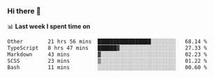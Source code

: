### Hi there 👋

<!--
**DBvc/DBvc** is a ✨ _special_ ✨ repository because its `README.md` (this file) appears on your GitHub profile.

Here are some ideas to get you started:

- 🔭 I’m currently working on ...
- 🌱 I’m currently learning ...
- 👯 I’m looking to collaborate on ...
- 🤔 I’m looking for help with ...
- 💬 Ask me about ...
- 📫 How to reach me: ...
- 😄 Pronouns: ...
- ⚡ Fun fact: ...
-->

📊 **Last week I spent time on**
<!--START_SECTION:waka-->

```txt
Other        21 hrs 56 mins  █████████████████░░░░░░░░   68.14 %
TypeScript   8 hrs 47 mins   ██████▓░░░░░░░░░░░░░░░░░░   27.33 %
Markdown     43 mins         ▓░░░░░░░░░░░░░░░░░░░░░░░░   02.23 %
SCSS         23 mins         ▒░░░░░░░░░░░░░░░░░░░░░░░░   01.22 %
Bash         11 mins         ░░░░░░░░░░░░░░░░░░░░░░░░░   00.60 %
```

<!--END_SECTION:waka-->
